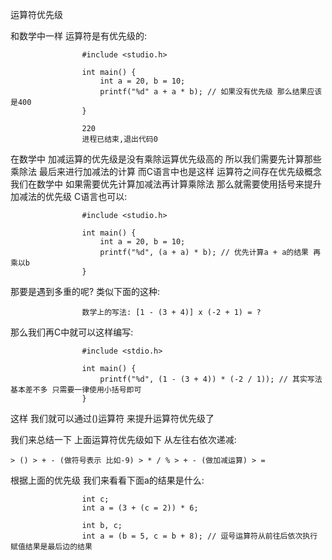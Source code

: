 运算符优先级

和数学中一样 运算符是有优先级的:
					
					#include <studio.h>

					int main() {
						int a = 20, b = 10;
						printf("%d" a + a * b); // 如果没有优先级 那么结果应该是400
					}

					220
					进程已结束,退出代码0

在数学中 加减运算的优先级是没有乘除运算优先级高的 所以我们需要先计算那些乘除法 最后来进行加减法的计算 而C语言中也是这样
运算符之间存在优先级概念 我们在数学中 如果需要优先计算加减法再计算乘除法 那么就需要使用括号来提升加减法的优先级 C语言也可以:

					#include <studio.h>

					int main() {
						int a = 20, b = 10;
						printf("%d", (a + a) * b); // 优先计算a + a的结果 再乘以b
					}

那要是遇到多重的呢? 类似下面的这种:

					数学上的写法: [1 - (3 + 4)] x (-2 + 1) = ?

那么我们再C中就可以这样编写:
 
					#include <stdio.h>

					int main() {
						printf("%d", (1 - (3 + 4)) * (-2 / 1)); // 其实写法基本差不多 只需要一律使用小括号即可
					}

这样 我们就可以通过()运算符 来提升运算符优先级了

我们来总结一下 上面运算符优先级如下 从左往右依次递减:

	> () > + - (做符号表示 比如-9) > * / % > + - (做加减运算) > =

根据上面的优先级 我们来看看下面a的结果是什么:
					
					int c;
					int a = (3 + (c = 2)) * 6;

					int b, c;
					int a = (b = 5, c = b + 8); // 逗号运算符从前往后依次执行 赋值结果是最后边的结果